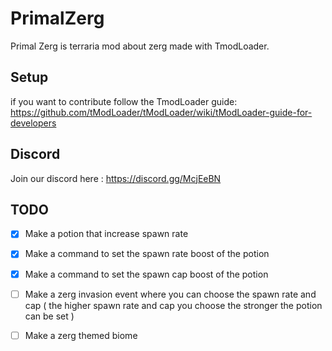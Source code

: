 # PrimalZerg

Primal Zerg is terraria mod about zerg made with TmodLoader.

## Setup

if you want to contribute follow the TmodLoader guide: https://github.com/tModLoader/tModLoader/wiki/tModLoader-guide-for-developers


## Discord

Join our discord here : https://discord.gg/McjEeBN

## TODO

- [x] Make a potion that increase spawn rate
- [x] Make a command to set the spawn rate boost of the potion
- [x] Make a command to set the spawn cap boost of the potion
- [ ] Make a zerg invasion event where you can choose the spawn rate and cap ( the higher spawn rate and cap you choose the stronger the potion can be set )
- [ ] Make a zerg themed biome


